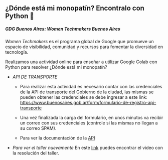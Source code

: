## ¿Dónde está mi monopatín? Encontralo con Python 🐍
##### GDG Buenos Aires: Women Techmakers Buenos Aires

*Women Techmakers* es el programa global de Google que promueve un espacio de visibilidad, comunidad y recursos para fomentar la diversidad en tecnología.

Realizamos una actividad online para enseñar a utilizar Google Colab con Python para resolver ¿Dónde está mi monopatín?

* *API DE TRANSPORTE*

  * Para realizar esta actividad es necesario contar con las credenciales de la API de transporte del Gobierno de la ciudad, las mismas se pueden obtener las credenciales se debe ingresar a este link:
https://www.buenosaires.gob.ar/form/formulario-de-registro-api-transporte

  * Una vez finalizada la carga del formulario, en unos minutos va recibir un correo con sus credenciales (controle si las mismas no llegan a su correo SPAM).

  * Para ver la documentación de la [API](https://www.buenosaires.gob.ar/desarrollourbano/transporte/apitransporte/api-doc)

* *Para ver el taller nuevamente*
En este [link](https://www.youtube.com/watch?time_continue=326&v=F9enHwvJkZQ&feature=emb_logo) puedes encontrar el video con la resolución del taller.
